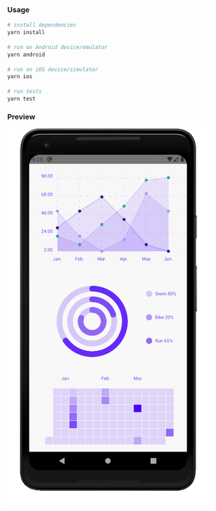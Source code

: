 ### Usage

```sh
# install dependencies
yarn install

# run on Android device/emulator
yarn android

# run on iOS device/simulator
yarn ios

# run tests
yarn test

```

### Preview

![login screen](/screenshots/charts-screen.png?raw=true)